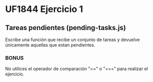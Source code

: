 # UF1844 Ejercicio 1

## Tareas pendientes (pending-tasks.js)

Escribe una función que recibe un conjunto de tareas y devuelve únicamente aquellas que estan pendientes.

### BONUS

No utilices el operador de comparación "==" o "===" para realizar el ejercicio.

